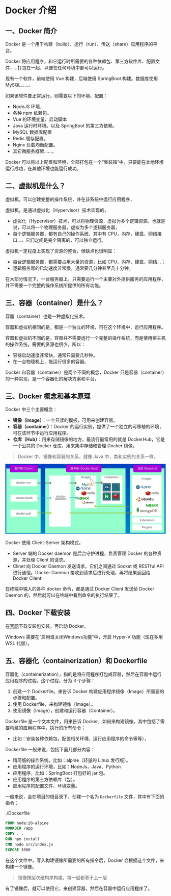 # Docker 介绍

## 一、Docker 简介

Docker 是一个用于构建（build）、运行（run）、传送（share）应用程序的平台。

Docker 将应用程序，和它运行时所需要的各种依赖包、第三方软件库、配置文件......打包在一起，以便在任何环境中都可以运行。

现有一个软件，前端使用 Vue 构建，后端使用 SpringBoot 构建。数据库使用 MySQL......。

如果该软件要正常运行，则需要以下的环境、配置：

- NodeJS 环境，
- 各种 npm 依赖包。
- Vue 的环境变量、启动脚本
- Java 运行时环境。以及 SpringBoot 的第三方依赖。
- MySQL 数据库配置
- Redis 缓存配置。
- Nginx 负载均衡配置。
- 其它微服务框架......。

Docker 可以将以上配置和环境，全部打包在一个“集装箱”中，只要能在本地环境运行成功，在其他环境也能运行成功。

## 二、虚拟机是什么？

虚拟机，可以创建完整的操作系统，并在该系统中运行应用程序，

虚拟机，是通过虚拟化（Hypervisor）技术实现的，

- 虚拟化（Hypervisor）技术，可以将物理资源，虚拟为多个逻辑资源。也就是说，可以将一个物理服务器，虚拟为多个逻辑服务器，
- 每个逻辑服务器，都有自己的操作系统，其中有 CPU，内存，硬盘、网络接口...，它们之间是完全隔离的，可以独立运行。

虚拟机一定程度上实现了资源的整合，但缺点也很明显：

- 每台逻辑服务器，都需要占用大量的资源，比如 CPU、内存、硬盘、网络...；
- 逻辑服务器的启动速度非常慢，通常要几分钟甚至几十分钟。

在大部分情况下，一台服务器上，只需要运行一个主要对外提供服务的应用程序，并不需要一个完整的操作系统所提供的所有功能。

## 三、容器（container）是什么？

容器（container）也是一种虚拟化技术。

容器和虚拟机相同的是，都是一个独立的环境，可在这个环境中，运行应用程序。

容器和虚拟机不同的是，容器并不需要运行一个完整的操作系统，而是使用宿主机的操作系统，需要的资源也很少。所以：

- 容器启动速度非常快，通常只需要几秒钟。
- 在一台物理机上，能运行很多的容器。

Docker 和容器（container）是两个不同的概念，Docker 只是容器（container）的一种实现，是一个容器化的解决方案和平台，

## 三、Docker 概念和基本原理

Docker 中三个主要概念：

- **镜像（image）**：一个只读的模板，可用来创建容器。
- **容器（container）**：Docker 的运行实例，提供了一个独立的可移植的环境，可在该环节中运行应用程序。
- **仓库（Hub）**：用来存储镜像的地方，最流行最常用的就是 DockerHub，它是一个公共的 Docker 仓库，用来集中存储和管理 Docker 镜像。

> Docker 中，镜像和容器的关系，就像 Java 中，类和实例的关系一样。

![Docker基本原理和概念](NodeAssets/Docker基本原理和概念.jpg)

Docker 使用 Client-Server 架构模式。

- Server 端的 Docker daemon 是后台守护进程，负责管理 Docker 的各种资源，并处理 Client 的请求。
- Clinet 向 Docker Daemon 发送请求，它们之间通过 Socket 或 RESTful API 进行通信。Docker Daemon 接收到请求后进行处理，再将结果返回给 Docker Client

在终端中输入的各种 docker 命令，都是通过 Docker Client 发送给 Docker Daemon 的，然后就可以在终端中看到命令的执行结果了。

## 四、Docker 下载安装

在[官网](https://www.docker.com/)下载安装包安装。再启动 Docker。

Windows 需要在”启用或关闭Windows功能”中，开启 Hyper-V 功能（现在多用 WSL 代替）。

## 五、容器化（containerization）和 Dockerfile

容器化（containerization），指的是将应用程序打包成容器，然后在容器中运行应用程序的过程。这个过程，分为 3 个步骤：

1. 创建一个 Dockerfile。来告诉 Docker 构建应用程序镜像（Image）所需要的步骤和配置。
2. 使用 Dockerfile，来构建镜像（Image）。
3. 使用镜像（Image），创建和运行容器（Container）。

Dockerfile 是一个文本文件，用来告诉 Docker，如何来构建镜像。其中包括了需要构建的应用程序中，执行的所有命令；

- 比如：安装各种依赖包，配置相关环境、运行应用程序的命令等等），

Dockerfile 一般来说，包括下面几部分内容：

- 精简版的操作系统，比如：alpine（轻量的 Linux 发行版）。
- 应用程序的运行环境，比如：NodeJs，Java、Python
- 应用程序，比如：SpringBoot 打包好的 jar 包。
- 应用程序的第三方依赖库（包）。
- 应用程序的配置文件、环境变量。

一般来说，会在项目的根目录下，创建一个名为 `Dockerfile` 文件，其中有下面的指令：

./Dockerfile

```dockerfile
FROM node:20-alpine
WORKDIR /app
COPY . .
RUN npm install
CMD node src/index.js
EXPOSE 3000
```

在这个文件中，写入构建镜像所需要的所有指令后，Docker 会根据这个文件，来构建一个镜像。

> 镜像按层次结构来构建，每一层都基于上一层

有了镜像后，就可以使用它，来创建容器，然后在容器中运行应用程序了。

